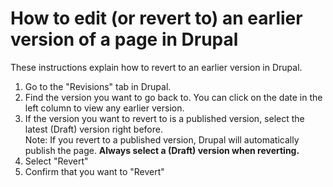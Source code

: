 # How to edit (or revert to) an earlier version of a page in Drupal
These instructions explain how to revert to an earlier version in Drupal. 

1.  Go to the "Revisions" tab in Drupal.
2.  Find the version you want to go back to. You can click on the date in the left column to view any earlier version.
3.  If the version you want to revert to is a published version, select the latest (Draft) version right before.  
Note: If you revert to a published version, Drupal will automatically publish the page. **Always select a (Draft) version when reverting.**
4.  Select "Revert"
5. Confirm that you want to "Revert"
